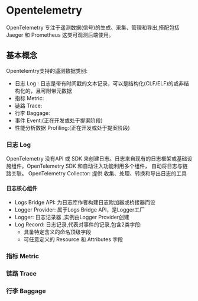 # Opentelemetry

OpenTelemetry 专注于遥测数据(信号)的生成、采集、管理和导出,搭配包括 Jaeger 和 Prometheus 这类可观测后端使用。

## 基本概念

Opentelemtry支持的遥测数据类别:

- 日志 Log : 日志是带有时间戳的文本记录，可以是结构化(CLF/ELF)的或非结构化的，且可附带元数据
- 指标 Metric: 
- 链路 Trace: 
- 行李 Baggage: 
- 事件 Event:(正在开发或处于提案阶段)
- 性能分析数据 Profiling:(正在开发或处于提案阶段)

### 日志 Log

OpenTelemetry 没有API 或 SDK 来创建日志。日志来自现有的日志框架或基础设施组件。OpenTelemetry SDK 和自动注入功能利用多个组件， 自动将日志与链路关联。
OpenTelemetry Collector: 提供 收集、处理、转换和导出日志的工具

#### 日志核心组件

- Logs Bridge API: 为日志库作者构建日志附加器或桥接器而设
- Logger Provider: 属于Logs Bridge API，是Logger工厂
- Logger: 日志记录器 ,实例由Logger Provider创建
- Log Record: 日志记录,代表对事件的记录,包含2类字段:
  - 具备特定含义的命名顶级字段
  - 可任意定义的 Resource 和 Attributes 字段

### 指标 Metric



### 链路 Trace

### 行李 Baggage
